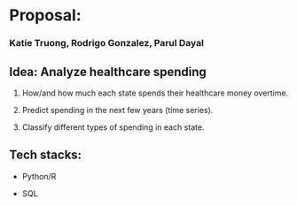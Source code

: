 # Proposal:

### Katie Truong, Rodrigo Gonzalez, Parul Dayal

## Idea: Analyze healthcare spending  

1. How/and how much each state spends their healthcare money overtime.

2. Predict spending in the next few years (time series).

3. Classify different types of spending in each state.


## Tech stacks:

- Python/R

- SQL



